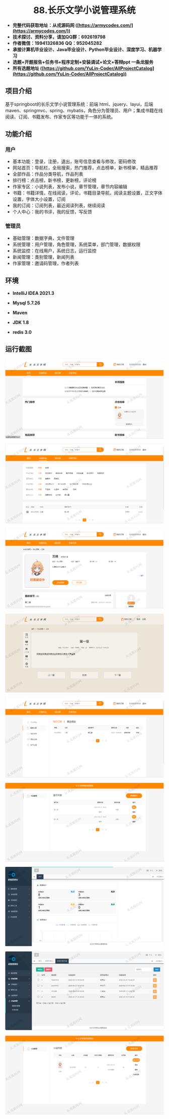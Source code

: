 <p><h1 align="center">88.长乐文学小说管理系统</h1></p>

- <b>完整代码获取地址：从戎源码网 ([https://armycodes.com/](https://armycodes.com/))</b>
- <b>技术探讨、资料分享，请加QQ群：692619798</b> 
- <b>作者微信：19941326836  QQ：952045282</b> 
- <b>承接计算机毕业设计、Java毕业设计、Python毕业设计、深度学习、机器学习</b>
- <b>选题+开题报告+任务书+程序定制+安装调试+论文+答辩ppt 一条龙服务</b>
- <b>所有选题地址 ([https://github.com/YuLin-Coder/AllProjectCatalog](https://github.com/YuLin-Coder/AllProjectCatalog)) </b>

## 项目介绍
基于springboot的长乐文学小说管理系统：前端 html、jquery、layui，后端 maven、springmvc、spring、mybatis，角色分为管理员、用户；集成书籍在线阅读、订阅、书籍发布、作家专区等功能于一体的系统。

## 功能介绍

### 用户

- 基本功能：登录，注册，退出，账号信息查看与修改，密码修改
- 网站首页：导航栏，全局搜索，热门推荐，点击榜单，新书榜单，精品推荐
- 全部作品：作品分类导航，作品列表
- 排行榜：点击榜，新书榜，更新榜，评论榜
- 作家专区：小说列表，发布小说，章节管理，章节内容编辑
- 书籍：书籍详情，在线阅读，评论，书籍目录导航，阅读主题设置，正文字体设置，字体大小设置，订阅
- 我的订阅：订阅列表，最近阅读列表，继续阅读
- 个人中心：我的书评，我的反馈，写反馈

### 管理员

- 基础管理：数据字典，文件管理
- 系统管理：用户管理，角色管理，系统菜单，部门管理，数据权限
- 系统监控：在线用户，系统日志，运行监控
- 新闻管理：类别管理，新闻列表
- 作家管理：邀请码管理，作者列表

## 环境

- <b>IntelliJ IDEA 2021.3</b>

- <b>Mysql 5.7.26</b>

- <b>Maven</b>

- <b>JDK 1.8</b>

- <b>redis 3.0</b>

## 运行截图
![](screenshot/1.png)

![](screenshot/2.png)

![](screenshot/3.png)

![](screenshot/4.png)

![](screenshot/5.png)

![](screenshot/6.png)

![](screenshot/7.png)

![](screenshot/8.png)

![](screenshot/9.png)
